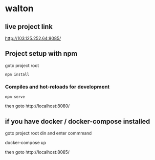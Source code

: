 # walton
## live project link 

http://103.125.252.64:8085/

## Project setup with npm 

goto project root 
```
npm install
```

### Compiles and hot-reloads for development
```
npm serve
```

then goto http://localhost:8080/ 

## if you have docker / docker-compose installed 
goto project root din and enter commmand 

docker-compose up 


then goto http://localhost:8085/ 


